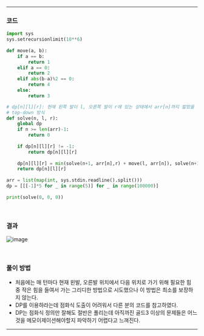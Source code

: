 ___
### 코드
```python
import sys
sys.setrecursionlimit(10**6)
 
def move(a, b):
    if a == b:
        return 1
    elif a == 0:
        return 2
    elif abs(b-a)%2 == 0:
        return 4
    else:
        return 3

# dp[n][l][r]: 현재 왼쪽 발이 l, 오른쪽 발이 r에 있는 상태에서 arr[n]까지 밟았을 때 끝까지 완료하기 위한 힘의 최소값
# top-down 방식
def solve(n, l, r):
    global dp
    if n >= len(arr)-1:
        return 0
 
    if dp[n][l][r] != -1:
        return dp[n][l][r]
 
    dp[n][l][r] = min(solve(n+1, arr[n],r) + move(l, arr[n]), solve(n+1, l, arr[n]) + move(r, arr[n]))
    return dp[n][l][r]
 
arr = list(map(int, sys.stdin.readline().split()))
dp = [[[-1]*5 for _ in range(5)] for _ in range(100000)]
 
print(solve(0, 0, 0))
```
<br>

### 결과
![image](https://user-images.githubusercontent.com/50696567/219274492-43f0abc5-12ff-4004-b047-eedca7989240.png)

<br>

### 풀이 방법
- 처음에는 매 턴마다 현재 왼발, 오른발 위치에서 다음 위치로 가기 위해 필요한 힘 중 작은 힘을 들여서 가는 그리디한 방법으로 시도했으나 이 방법은 최소를 보장하지 않는다.
- DP를 이용하라는데 점화식 도출이 어려워서 다른 분의 코드를 참고하였다.
- DP는 점화식 정의만 잘해도 절반은 풀리는데 아직까진 골드3 이상의 문제들은 어느 것을 메모이제이션해야할지 파악하기 어렵다고 느껴진다.
___
